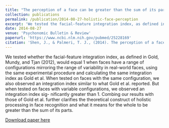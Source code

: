 ```yaml
---
title: "The perception of a face can be greater than the sum of its parts."
collection: publications
permalink: /publication/2014-08-27-holistic-face-perception
excerpt: 'We tested the facial-feature integration index, as defined in Gold, Mundy, and Tjan (2012).'
date: 2014-08-27
venue: 'Psychonomic Bulletin & Review'
paperurl: 'https://www.ncbi.nlm.nih.gov/pubmed/25228169'
citation: 'Shen, J., & Palmeri, T. J., (2014). The perception of a face can be greater than the sum of its parts. <i>Psychonomic Bulletin & Review</i>. 1-7. doi:10.3758/s13423-014-0726-y'
---
```


We tested whether the facial-feature integration index, as defined in Gold, Mundy, and Tjan (2012), 
would equal 1 when faces have a range of configurations
mirroring the range of variability in real-world faces, using the
same experimental procedure and calculating the same integration index as Gold et al. When tested on faces with the same
configuration, we also observed an integration index similar to
what Gold et al. reported. But when tested on faces with
variable configurations, we observed an integration index sig-
nificantly greater than 1. Combing our results with those of
Gold et al. further clarifies the theoretical construct of holistic
processing in face recognition and what it means for the whole
to be greater than the sum of its parts.

[Download paper here](https://drive.google.com/open?id=0ByWLjGvnG6aHcjhDUEVRcGF0bXM)
